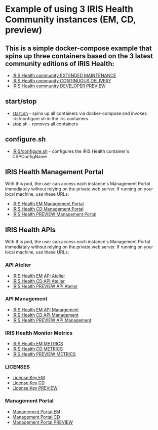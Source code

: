 # Example of using 3 IRIS Health Community instances (EM, CD, preview)

## This is a simple docker-compose example that spins up three containers based on the 3 latest community editions of IRIS Health: 

* [IRIS Health community EXTENDED MAINTENANCE](./docker-compose.yml)
* [IRIS Health community CONTINUOUS DELIVERY](./docker-compose.yml)
* [IRIS Health community DEVELOPER PREVIEW](./docker-compose.yml)

## start/stop 

* [start.sh](./start.sh) - spins up all containers via docker-compose and 
    invokes iris/configure.sh in the iris containers
* [stop.sh](./stop.sh) - removes all containers

## configure.sh
* [IRIS/configure.sh](./IRIS/configure.sh) - configures the IRIS Health container's CSPConfigName

## IRIS Health Management Portal

With this pod, the user can access each instance's Management Portal immediately without relying on the private web server. If running on your local machine, use these URLs:
* [IRIS Health EM Management Portal](http://localhost:8004/csp/sys/UtilHome.csp)
* [IRIS Health CD Management Portal](http://localhost:8004/csp/sys/UtilHome.csp)
* [IRIS Health PREVIEW Management Portal](http://localhost:8006/csp/sys/UtilHome.csp)

## IRIS Health APIs

With this pod, the user can access each instance's Management Portal immediately without relying on the private web server. If running on your local machine, use these URLs:
### API Atelier
* [IRIS Health EM API Atelier](http://localhost:8004/api/atelier/)
* [IRIS Health CD API Atelier](http://localhost:8005/api/atelier/)
* [IRIS Health PREVIEW API Atelier](http://localhost:8006/api/atelier/)
### API Management
* [IRIS Health EM API Management](http://localhost:8004/api/mgmnt/)
* [IRIS Health CD API Management](http://localhost:8005/api/mgmnt/)
* [IRIS Health PREVIEW API Management](http://localhost:8006/api/mgmnt/)
### IRIS Health Monitor Metrics
* [IRIS Health EM METRICS](http://localhost:8004/api/monitor/metrics)
* [IRIS Health CD METRICS](http://localhost:8005/api/monitor/metrics)
* [IRIS Health PREVIEW METRICS](http://localhost:8006/api/monitor/metrics)
### LICENSES
* [License Key EM](http://localhost:8004/csp/sys/mgr/%25CSP.UI.Portal.License.Key.zen)
* [License Key CD](http://localhost:8005/csp/sys/mgr/%25CSP.UI.Portal.License.Key.zen)
* [License Key PREVIEW](http://localhost:8006/csp/sys/mgr/%25CSP.UI.Portal.License.Key.zen)
### Management Portal
* [Management Portal EM](http://localhost:8004/csp/sys/UtilHome.csp)
* [Management Portal CD](http://localhost:8005/csp/sys/UtilHome.csp)
* [Management Portal PREVIEW](http://localhost:8006/csp/sys/UtilHome.csp)